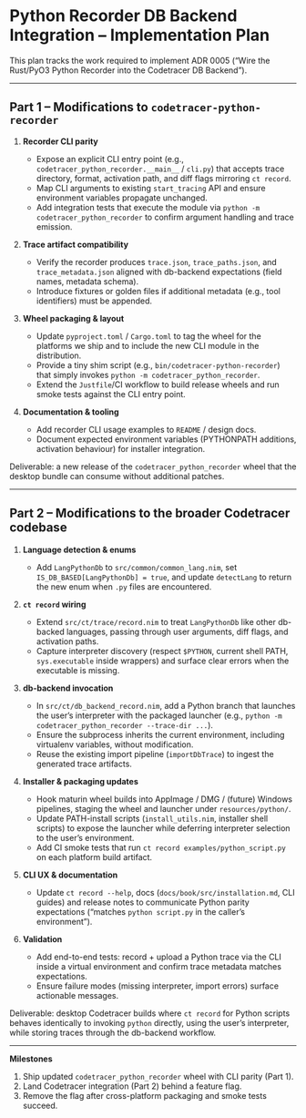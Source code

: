 # Python Recorder DB Backend Integration – Implementation Plan

This plan tracks the work required to implement ADR 0005 (“Wire the Rust/PyO3 Python Recorder into the Codetracer DB Backend”).

---

## Part 1 – Modifications to `codetracer-python-recorder`

1. **Recorder CLI parity**
   - Expose an explicit CLI entry point (e.g., `codetracer_python_recorder.__main__` / `cli.py`) that accepts trace directory, format, activation path, and diff flags mirroring `ct record`.
   - Map CLI arguments to existing `start_tracing` API and ensure environment variables propagate unchanged.
   - Add integration tests that execute the module via `python -m codetracer_python_recorder` to confirm argument handling and trace emission.

2. **Trace artifact compatibility**
   - Verify the recorder produces `trace.json`, `trace_paths.json`, and `trace_metadata.json` aligned with db-backend expectations (field names, metadata schema).
   - Introduce fixtures or golden files if additional metadata (e.g., tool identifiers) must be appended.

3. **Wheel packaging & layout**
   - Update `pyproject.toml` / `Cargo.toml` to tag the wheel for the platforms we ship and to include the new CLI module in the distribution.
   - Provide a tiny shim script (e.g., `bin/codetracer-python-recorder`) that simply invokes `python -m codetracer_python_recorder`.
   - Extend the `Justfile`/CI workflow to build release wheels and run smoke tests against the CLI entry point.

4. **Documentation & tooling**
   - Add recorder CLI usage examples to `README` / design docs.
   - Document expected environment variables (PYTHONPATH additions, activation behaviour) for installer integration.

Deliverable: a new release of the `codetracer_python_recorder` wheel that the desktop bundle can consume without additional patches.

---

## Part 2 – Modifications to the broader Codetracer codebase

1. **Language detection & enums**
   - Add `LangPythonDb` to `src/common/common_lang.nim`, set `IS_DB_BASED[LangPythonDb] = true`, and update `detectLang` to return the new enum when `.py` files are encountered.

2. **`ct record` wiring**
   - Extend `src/ct/trace/record.nim` to treat `LangPythonDb` like other db-backed languages, passing through user arguments, diff flags, and activation paths.
   - Capture interpreter discovery (respect `$PYTHON`, current shell PATH, `sys.executable` inside wrappers) and surface clear errors when the executable is missing.

3. **db-backend invocation**
   - In `src/ct/db_backend_record.nim`, add a Python branch that launches the user’s interpreter with the packaged launcher (e.g., `python -m codetracer_python_recorder --trace-dir ...`).
   - Ensure the subprocess inherits the current environment, including virtualenv variables, without modification.
   - Reuse the existing import pipeline (`importDbTrace`) to ingest the generated trace artifacts.

4. **Installer & packaging updates**
   - Hook maturin wheel builds into AppImage / DMG / (future) Windows pipelines, staging the wheel and launcher under `resources/python/`.
   - Update PATH-install scripts (`install_utils.nim`, installer shell scripts) to expose the launcher while deferring interpreter selection to the user’s environment.
   - Add CI smoke tests that run `ct record examples/python_script.py` on each platform build artifact.

5. **CLI UX & documentation**
   - Update `ct record --help`, docs (`docs/book/src/installation.md`, CLI guides) and release notes to communicate Python parity expectations (“matches `python script.py` in the caller’s environment”).

6. **Validation**
   - Add end-to-end tests: record + upload a Python trace via the CLI inside a virtual environment and confirm trace metadata matches expectations.
   - Ensure failure modes (missing interpreter, import errors) surface actionable messages.

Deliverable: desktop Codetracer builds where `ct record` for Python scripts behaves identically to invoking `python` directly, using the user’s interpreter, while storing traces through the db-backend workflow.

---

**Milestones**
1. Ship updated `codetracer_python_recorder` wheel with CLI parity (Part 1).
2. Land Codetracer integration (Part 2) behind a feature flag.
3. Remove the flag after cross-platform packaging and smoke tests succeed.

